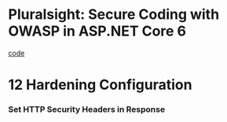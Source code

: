 # Pluralsight: Secure Coding with OWASP in ASP.NET Core 6
[code](https://github.com/gavin-jl-ps/Secure-Coding-with-OWASP-in-ASP.NET-Core-6)

# 12 Hardening Configuration

### Set HTTP Security Headers in Response